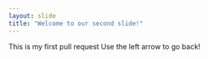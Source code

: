 ```yaml
---
layout: slide
title: "Welcome to our second slide!"
---
```

This is my first pull request 
Use the left arrow to go back!
